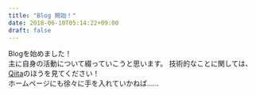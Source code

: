 ```yaml
---
title: "Blog 開始！"
date: 2018-06-10T05:14:22+09:00
draft: false
---
```


Blogを始めました！
<br/>
主に自身の活動について綴っていこうと思います。
技術的なことに関しては、[Qiita](https://qiita.com/hikaru-light)のほうを見てください！
<br/>
ホームページにも徐々に手を入れていかねば......
